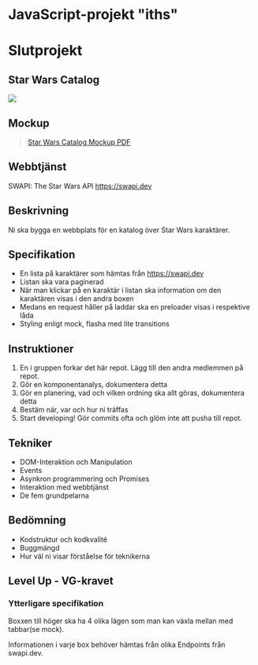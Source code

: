 # JavaScript-projekt "iths"
# Slutprojekt
## Star Wars Catalog
![](screen.png)

## Mockup
> [Star Wars Catalog Mockup PDF](star-wars-catalog-mockup.pdf)

## Webbtjänst
SWAPI: The Star Wars API
https://swapi.dev

## Beskrivning
Ni ska bygga en webbplats för en katalog över Star Wars karaktärer.

## Specifikation
* En lista på karaktärer som hämtas från https://swapi.dev
* Listan ska vara paginerad
* När man klickar på en karaktär i listan ska information om den karaktären visas i den andra boxen
* Medans en request håller på laddar ska en preloader visas i respektive låda
* Styling enligt mock, flasha med lite transitions

## Instruktioner
1. En i gruppen forkar det här repot. Lägg till den andra medlemmen på repot.
1. Gör en komponentanalys, dokumentera detta
1. Gör en planering, vad och vilken ordning ska allt göras, dokumentera detta
1. Bestäm när, var och hur ni träffas
1. Start developing! Gör commits ofta och glöm inte att pusha till repot.

## Tekniker
* DOM-Interaktion och Manipulation
* Events
* Asynkron programmering och Promises
* Interaktion med webbtjänst
* De fem grundpelarna

## Bedömning
* Kodstruktur och kodkvalité
* Buggmängd
* Hur väl ni visar förståelse för teknikerna

## Level Up - VG-kravet

### Ytterligare specifikation
Boxxen till höger ska ha 4 olika lägen som man kan växla mellan med tabbar(se mock).

Informationen i varje box behöver hämtas från olika Endpoints från swapi.dev.
